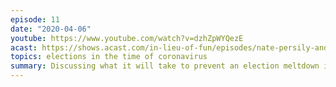 ```yaml
---
episode: 11
date: "2020-04-06"
youtube: https://www.youtube.com/watch?v=dzhZpWYQezE
acast: https://shows.acast.com/in-lieu-of-fun/episodes/nate-persily-and-alex-stamos
topics: elections in the time of coronavirus
summary: Discussing what it will take to prevent an election meltdown in November
---
```

